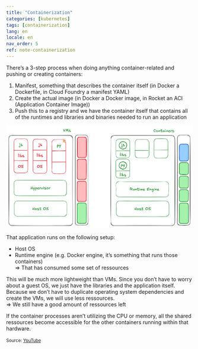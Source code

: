 ```yaml
---
title: "Containerization"
categories: [kubernetes]
tags: [containerization]
lang: en
locale: en
nav_order: 5
ref: note-containerization
---
```

There’s a 3-step process when doing anything container-related and pushing or creating containers:
1. Manifest, something that describes the container itself (in Docker a Dockerfile, in Cloud Foundry a manifest YAML)  
2. Create the actual image (in Docker a Docker image, in Rocket an ACI (Application Container Image))  
3. Push this to a registry and we have the container itself that contains all of the runtimes and libraries and binaries needed to run an application  

![VMs vs Containers](../../assets/images/notes/containerization/vms-vs-containers.png)

That application runs on the following setup:
- Host OS  
- Runtime engine (e.g. Docker engine, it’s something that runs those containers)  
⇒ That has consumed some set of ressources  

This will be much more lightweight than VMs. Since you don’t have to worry about a guest OS, we just have the libraries and the application itself. Because we don’t have to duplicate operating system dependencies and create the VMs, we will use less ressources.  
⇒ We still have a good amount of ressources left  

If the container processes aren’t utilizing the CPU or memory, all the shared ressources become accessible for the other containers running within that hardware.

<small> Source: [YouTube](https://www.youtube.com/watch?v=0qotVMX-J5s)</small>